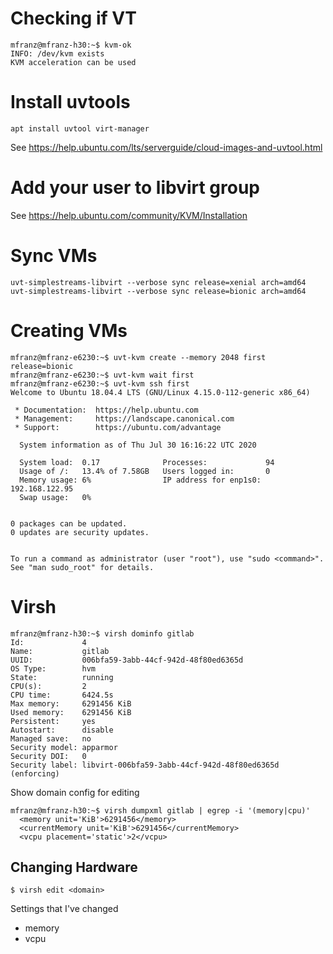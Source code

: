 # Checking if VT

```
mfranz@mfranz-h30:~$ kvm-ok 
INFO: /dev/kvm exists
KVM acceleration can be used
```

# Install  uvtools
```apt install uvtool virt-manager```

See https://help.ubuntu.com/lts/serverguide/cloud-images-and-uvtool.html


# Add your user to  libvirt group 

See https://help.ubuntu.com/community/KVM/Installation


# Sync VMs

```
uvt-simplestreams-libvirt --verbose sync release=xenial arch=amd64
uvt-simplestreams-libvirt --verbose sync release=bionic arch=amd64
```

# Creating VMs

```
mfranz@mfranz-e6230:~$ uvt-kvm create --memory 2048 first release=bionic
mfranz@mfranz-e6230:~$ uvt-kvm wait first
mfranz@mfranz-e6230:~$ uvt-kvm ssh first
Welcome to Ubuntu 18.04.4 LTS (GNU/Linux 4.15.0-112-generic x86_64)

 * Documentation:  https://help.ubuntu.com
 * Management:     https://landscape.canonical.com
 * Support:        https://ubuntu.com/advantage

  System information as of Thu Jul 30 16:16:22 UTC 2020

  System load:  0.17              Processes:             94
  Usage of /:   13.4% of 7.58GB   Users logged in:       0
  Memory usage: 6%                IP address for enp1s0: 192.168.122.95
  Swap usage:   0%


0 packages can be updated.
0 updates are security updates.


To run a command as administrator (user "root"), use "sudo <command>".
See "man sudo_root" for details.
```


# Virsh

```
mfranz@mfranz-h30:~$ virsh dominfo gitlab
Id:             4
Name:           gitlab
UUID:           006bfa59-3abb-44cf-942d-48f80ed6365d
OS Type:        hvm
State:          running
CPU(s):         2
CPU time:       6424.5s
Max memory:     6291456 KiB
Used memory:    6291456 KiB
Persistent:     yes
Autostart:      disable
Managed save:   no
Security model: apparmor
Security DOI:   0
Security label: libvirt-006bfa59-3abb-44cf-942d-48f80ed6365d (enforcing)
```

Show domain config for editing

```
mfranz@mfranz-h30:~$ virsh dumpxml gitlab | egrep -i '(memory|cpu)'
  <memory unit='KiB'>6291456</memory>
  <currentMemory unit='KiB'>6291456</currentMemory>
  <vcpu placement='static'>2</vcpu>
```

## Changing Hardware

```
$ virsh edit <domain>
```

Settings that I've changed
- memory
- vcpu

